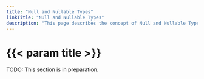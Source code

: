```yaml
---
title: "Null and Nullable Types"
linkTitle: "Null and Nullable Types"
description: "This page describes the concept of Null and Nullable Types."
---
```


# {{< param title >}}

TODO: This section is in preparation.
